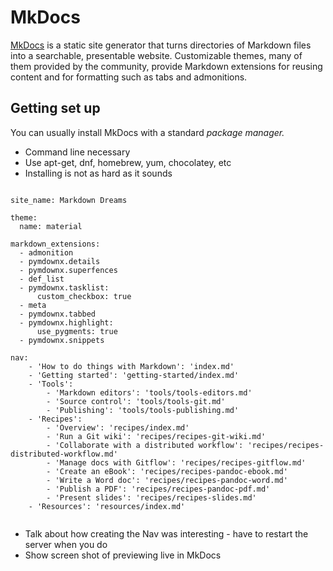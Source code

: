 # MkDocs

[MkDocs](https://www.mkdocs.org/) is a static site generator that turns directories of Markdown files into a searchable, presentable website. Customizable themes, many of them provided by the community, provide Markdown extensions for reusing content and for formatting such as tabs and admonitions.

## Getting set up

You can usually install MkDocs with a standard *package manager.*

- Command line necessary 
- Use apt-get, dnf, homebrew, yum, chocolatey, etc
- Installing is not as hard as it sounds



```

site_name: Markdown Dreams

theme:
  name: material

markdown_extensions:
  - admonition
  - pymdownx.details
  - pymdownx.superfences
  - def_list
  - pymdownx.tasklist:
      custom_checkbox: true
  - meta
  - pymdownx.tabbed
  - pymdownx.highlight:
      use_pygments: true
  - pymdownx.snippets

nav:
    - 'How to do things with Markdown': 'index.md'
    - 'Getting started': 'getting-started/index.md'
    - 'Tools':
        - 'Markdown editors': 'tools/tools-editors.md'
        - 'Source control': 'tools/tools-git.md'
        - 'Publishing': 'tools/tools-publishing.md'
    - 'Recipes':
        - 'Overview': 'recipes/index.md'
        - 'Run a Git wiki': 'recipes/recipes-git-wiki.md'
        - 'Collaborate with a distributed workflow': 'recipes/recipes-distributed-workflow.md'
        - 'Manage docs with Gitflow': 'recipes/recipes-gitflow.md'
        - 'Create an eBook': 'recipes/recipes-pandoc-ebook.md'
        - 'Write a Word doc': 'recipes/recipes-pandoc-word.md'
        - 'Publish a PDF': 'recipes/recipes-pandoc-pdf.md'
        - 'Present slides': 'recipes/recipes-slides.md'
    - 'Resources': 'resources/index.md'


```


- Talk about how creating the Nav was interesting - have to restart the server when you do
- Show screen shot of previewing live in MkDocs